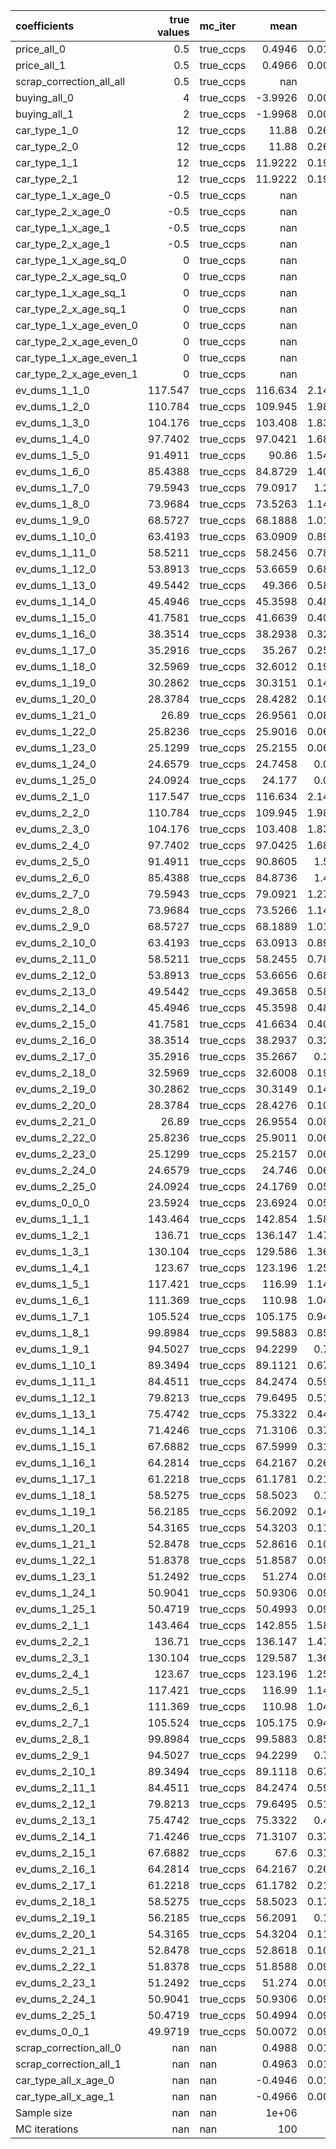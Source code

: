 | coefficients             |   true values | mc_iter   |     mean |      std |     p2.5 |    p97.5 |
|:-------------------------|--------------:|:----------|---------:|---------:|---------:|---------:|
| price_all_0              |        0.5    | true_ccps |   0.4946 |   0.0115 |   0.4718 |   0.5153 |
| price_all_1              |        0.5    | true_ccps |   0.4966 |   0.0085 |   0.4805 |   0.5132 |
| scrap_correction_all_all |        0.5    | true_ccps | nan      | nan      | nan      | nan      |
| buying_all_0             |        4      | true_ccps |  -3.9926 |   0.0036 |  -3.9989 |  -3.9856 |
| buying_all_1             |        2      | true_ccps |  -1.9968 |   0.0045 |  -2.0058 |  -1.9887 |
| car_type_1_0             |       12      | true_ccps |  11.88   |   0.2658 |  11.3522 |  12.3574 |
| car_type_2_0             |       12      | true_ccps |  11.88   |   0.2657 |  11.3539 |  12.3581 |
| car_type_1_1             |       12      | true_ccps |  11.9222 |   0.1954 |  11.5407 |  12.3068 |
| car_type_2_1             |       12      | true_ccps |  11.9222 |   0.1957 |  11.5407 |  12.3089 |
| car_type_1_x_age_0       |       -0.5    | true_ccps | nan      | nan      | nan      | nan      |
| car_type_2_x_age_0       |       -0.5    | true_ccps | nan      | nan      | nan      | nan      |
| car_type_1_x_age_1       |       -0.5    | true_ccps | nan      | nan      | nan      | nan      |
| car_type_2_x_age_1       |       -0.5    | true_ccps | nan      | nan      | nan      | nan      |
| car_type_1_x_age_sq_0    |        0      | true_ccps | nan      | nan      | nan      | nan      |
| car_type_2_x_age_sq_0    |        0      | true_ccps | nan      | nan      | nan      | nan      |
| car_type_1_x_age_sq_1    |        0      | true_ccps | nan      | nan      | nan      | nan      |
| car_type_2_x_age_sq_1    |        0      | true_ccps | nan      | nan      | nan      | nan      |
| car_type_1_x_age_even_0  |        0      | true_ccps | nan      | nan      | nan      | nan      |
| car_type_2_x_age_even_0  |        0      | true_ccps | nan      | nan      | nan      | nan      |
| car_type_1_x_age_even_1  |        0      | true_ccps | nan      | nan      | nan      | nan      |
| car_type_2_x_age_even_1  |        0      | true_ccps | nan      | nan      | nan      | nan      |
| ev_dums_1_1_0            |      117.547  | true_ccps | 116.634  |   2.1429 | 112.386  | 120.513  |
| ev_dums_1_2_0            |      110.784  | true_ccps | 109.945  |   1.9869 | 106.008  | 113.544  |
| ev_dums_1_3_0            |      104.176  | true_ccps | 103.408  |   1.8352 |  99.7739 | 106.738  |
| ev_dums_1_4_0            |       97.7402 | true_ccps |  97.0421 |   1.6874 |  93.7048 | 100.111  |
| ev_dums_1_5_0            |       91.4911 | true_ccps |  90.86   |   1.5438 |  87.8062 |  93.6744 |
| ev_dums_1_6_0            |       85.4388 | true_ccps |  84.8729 |   1.4047 |  82.0945 |  87.442  |
| ev_dums_1_7_0            |       79.5943 | true_ccps |  79.0917 |   1.271  |  76.5776 |  81.4265 |
| ev_dums_1_8_0            |       73.9684 | true_ccps |  73.5263 |   1.1421 |  71.2686 |  75.6338 |
| ev_dums_1_9_0            |       68.5727 | true_ccps |  68.1888 |   1.0179 |  66.1782 |  70.077  |
| ev_dums_1_10_0           |       63.4193 | true_ccps |  63.0909 |   0.8993 |  61.317  |  64.7692 |
| ev_dums_1_11_0           |       58.5211 | true_ccps |  58.2456 |   0.7869 |  56.6982 |  59.7279 |
| ev_dums_1_12_0           |       53.8913 | true_ccps |  53.6659 |   0.6807 |  52.3324 |  54.9616 |
| ev_dums_1_13_0           |       49.5442 | true_ccps |  49.366  |   0.5816 |  48.232  |  50.4887 |
| ev_dums_1_14_0           |       45.4946 | true_ccps |  45.3598 |   0.4891 |  44.4128 |  46.3186 |
| ev_dums_1_15_0           |       41.7581 | true_ccps |  41.6639 |   0.4037 |  40.8899 |  42.4741 |
| ev_dums_1_16_0           |       38.3514 | true_ccps |  38.2938 |   0.3263 |  37.6768 |  38.9668 |
| ev_dums_1_17_0           |       35.2916 | true_ccps |  35.267  |   0.2573 |  34.7916 |  35.8162 |
| ev_dums_1_18_0           |       32.5969 | true_ccps |  32.6012 |   0.1971 |  32.2404 |  33.0261 |
| ev_dums_1_19_0           |       30.2862 | true_ccps |  30.3151 |   0.1471 |  30.0526 |  30.6342 |
| ev_dums_1_20_0           |       28.3784 | true_ccps |  28.4282 |   0.1085 |  28.2406 |  28.6651 |
| ev_dums_1_21_0           |       26.89   | true_ccps |  26.9561 |   0.0819 |  26.8031 |  27.1322 |
| ev_dums_1_22_0           |       25.8236 | true_ccps |  25.9016 |   0.0675 |  25.7599 |  26.0416 |
| ev_dums_1_23_0           |       25.1299 | true_ccps |  25.2155 |   0.0619 |  25.0833 |  25.3253 |
| ev_dums_1_24_0           |       24.6579 | true_ccps |  24.7458 |   0.061  |  24.6123 |  24.8437 |
| ev_dums_1_25_0           |       24.0924 | true_ccps |  24.177  |   0.059  |  24.0458 |  24.2808 |
| ev_dums_2_1_0            |      117.547  | true_ccps | 116.634  |   2.1441 | 112.388  | 120.517  |
| ev_dums_2_2_0            |      110.784  | true_ccps | 109.945  |   1.9885 | 106.009  | 113.55   |
| ev_dums_2_3_0            |      104.176  | true_ccps | 103.408  |   1.8366 |  99.7729 | 106.74   |
| ev_dums_2_4_0            |       97.7402 | true_ccps |  97.0425 |   1.6881 |  93.6992 | 100.109  |
| ev_dums_2_5_0            |       91.4911 | true_ccps |  90.8605 |   1.544  |  87.8037 |  93.6729 |
| ev_dums_2_6_0            |       85.4388 | true_ccps |  84.8736 |   1.405  |  82.0976 |  87.4446 |
| ev_dums_2_7_0            |       79.5943 | true_ccps |  79.0921 |   1.2705 |  76.5852 |  81.4278 |
| ev_dums_2_8_0            |       73.9684 | true_ccps |  73.5266 |   1.1415 |  71.2755 |  75.6375 |
| ev_dums_2_9_0            |       68.5727 | true_ccps |  68.1889 |   1.0176 |  66.185  |  70.0811 |
| ev_dums_2_10_0           |       63.4193 | true_ccps |  63.0913 |   0.8991 |  61.3228 |  64.7744 |
| ev_dums_2_11_0           |       58.5211 | true_ccps |  58.2455 |   0.7871 |  56.7007 |  59.7317 |
| ev_dums_2_12_0           |       53.8913 | true_ccps |  53.6656 |   0.6809 |  52.3332 |  54.9633 |
| ev_dums_2_13_0           |       49.5442 | true_ccps |  49.3658 |   0.5814 |  48.2322 |  50.4877 |
| ev_dums_2_14_0           |       45.4946 | true_ccps |  45.3598 |   0.4883 |  44.4137 |  46.3151 |
| ev_dums_2_15_0           |       41.7581 | true_ccps |  41.6634 |   0.4029 |  40.8884 |  42.4666 |
| ev_dums_2_16_0           |       38.3514 | true_ccps |  38.2937 |   0.3249 |  37.6766 |  38.9577 |
| ev_dums_2_17_0           |       35.2916 | true_ccps |  35.2667 |   0.256  |  34.7882 |  35.8081 |
| ev_dums_2_18_0           |       32.5969 | true_ccps |  32.6008 |   0.1962 |  32.2316 |  33.0203 |
| ev_dums_2_19_0           |       30.2862 | true_ccps |  30.3149 |   0.1464 |  30.0473 |  30.6307 |
| ev_dums_2_20_0           |       28.3784 | true_ccps |  28.4276 |   0.1076 |  28.2388 |  28.6631 |
| ev_dums_2_21_0           |       26.89   | true_ccps |  26.9554 |   0.0808 |  26.8027 |  27.1316 |
| ev_dums_2_22_0           |       25.8236 | true_ccps |  25.9011 |   0.0665 |  25.7613 |  26.0423 |
| ev_dums_2_23_0           |       25.1299 | true_ccps |  25.2157 |   0.0617 |  25.0833 |  25.3267 |
| ev_dums_2_24_0           |       24.6579 | true_ccps |  24.746  |   0.0607 |  24.6093 |  24.8446 |
| ev_dums_2_25_0           |       24.0924 | true_ccps |  24.1769 |   0.0582 |  24.0527 |  24.2755 |
| ev_dums_0_0_0            |       23.5924 | true_ccps |  23.6924 |   0.0585 |  23.5594 |  23.7874 |
| ev_dums_1_1_1            |      143.464  | true_ccps | 142.854  |   1.5884 | 139.684  | 145.97   |
| ev_dums_1_2_1            |      136.71   | true_ccps | 136.147  |   1.4745 | 133.196  | 139.038  |
| ev_dums_1_3_1            |      130.104  | true_ccps | 129.586  |   1.3629 | 126.847  | 132.256  |
| ev_dums_1_4_1            |      123.67   | true_ccps | 123.196  |   1.2546 | 120.662  | 125.652  |
| ev_dums_1_5_1            |      117.421  | true_ccps | 116.99   |   1.1489 | 114.659  | 119.236  |
| ev_dums_1_6_1            |      111.369  | true_ccps | 110.98   |   1.0468 | 108.844  | 113.024  |
| ev_dums_1_7_1            |      105.524  | true_ccps | 105.175  |   0.9484 | 103.227  | 107.024  |
| ev_dums_1_8_1            |       99.8984 | true_ccps |  99.5883 |   0.8537 |  97.8213 | 101.251  |
| ev_dums_1_9_1            |       94.5027 | true_ccps |  94.2299 |   0.763  |  92.6365 |  95.712  |
| ev_dums_1_10_1           |       89.3494 | true_ccps |  89.1121 |   0.6766 |  87.6837 |  90.4222 |
| ev_dums_1_11_1           |       84.4511 | true_ccps |  84.2474 |   0.5946 |  82.9756 |  85.3943 |
| ev_dums_1_12_1           |       79.8213 | true_ccps |  79.6495 |   0.5174 |  78.527  |  80.6419 |
| ev_dums_1_13_1           |       75.4742 | true_ccps |  75.3322 |   0.4451 |  74.3617 |  76.1781 |
| ev_dums_1_14_1           |       71.4246 | true_ccps |  71.3106 |   0.3782 |  70.4863 |  72.0227 |
| ev_dums_1_15_1           |       67.6882 | true_ccps |  67.5999 |   0.3174 |  66.9094 |  68.1913 |
| ev_dums_1_16_1           |       64.2814 | true_ccps |  64.2167 |   0.2625 |  63.6539 |  64.7053 |
| ev_dums_1_17_1           |       61.2218 | true_ccps |  61.1781 |   0.2151 |  60.7166 |  61.5809 |
| ev_dums_1_18_1           |       58.5275 | true_ccps |  58.5023 |   0.175  |  58.1278 |  58.8316 |
| ev_dums_1_19_1           |       56.2185 | true_ccps |  56.2092 |   0.1427 |  55.9186 |  56.4861 |
| ev_dums_1_20_1           |       54.3165 | true_ccps |  54.3203 |   0.1198 |  54.0856 |  54.543  |
| ev_dums_1_21_1           |       52.8478 | true_ccps |  52.8616 |   0.1054 |  52.6666 |  53.0736 |
| ev_dums_1_22_1           |       51.8378 | true_ccps |  51.8587 |   0.0979 |  51.6884 |  52.0713 |
| ev_dums_1_23_1           |       51.2492 | true_ccps |  51.274  |   0.0951 |  51.1136 |  51.4778 |
| ev_dums_1_24_1           |       50.9041 | true_ccps |  50.9306 |   0.0937 |  50.7713 |  51.13   |
| ev_dums_1_25_1           |       50.4719 | true_ccps |  50.4993 |   0.0925 |  50.3418 |  50.6995 |
| ev_dums_2_1_1            |      143.464  | true_ccps | 142.855  |   1.5887 | 139.684  | 145.97   |
| ev_dums_2_2_1            |      136.71   | true_ccps | 136.147  |   1.4745 | 133.195  | 139.037  |
| ev_dums_2_3_1            |      130.104  | true_ccps | 129.587  |   1.3632 | 126.846  | 132.255  |
| ev_dums_2_4_1            |      123.67   | true_ccps | 123.196  |   1.2544 | 120.663  | 125.65   |
| ev_dums_2_5_1            |      117.421  | true_ccps | 116.99   |   1.1488 | 114.659  | 119.235  |
| ev_dums_2_6_1            |      111.369  | true_ccps | 110.98   |   1.0468 | 108.844  | 113.023  |
| ev_dums_2_7_1            |      105.524  | true_ccps | 105.175  |   0.9484 | 103.227  | 107.025  |
| ev_dums_2_8_1            |       99.8984 | true_ccps |  99.5883 |   0.8539 |  97.8206 | 101.25   |
| ev_dums_2_9_1            |       94.5027 | true_ccps |  94.2299 |   0.763  |  92.6366 |  95.7118 |
| ev_dums_2_10_1           |       89.3494 | true_ccps |  89.1118 |   0.6766 |  87.6828 |  90.4229 |
| ev_dums_2_11_1           |       84.4511 | true_ccps |  84.2474 |   0.5944 |  82.9773 |  85.3942 |
| ev_dums_2_12_1           |       79.8213 | true_ccps |  79.6495 |   0.5172 |  78.5276 |  80.6415 |
| ev_dums_2_13_1           |       75.4742 | true_ccps |  75.3322 |   0.445  |  74.3615 |  76.1798 |
| ev_dums_2_14_1           |       71.4246 | true_ccps |  71.3107 |   0.3783 |  70.4869 |  72.0235 |
| ev_dums_2_15_1           |       67.6882 | true_ccps |  67.6    |   0.3173 |  66.9101 |  68.1914 |
| ev_dums_2_16_1           |       64.2814 | true_ccps |  64.2167 |   0.2626 |  63.654  |  64.7065 |
| ev_dums_2_17_1           |       61.2218 | true_ccps |  61.1782 |   0.2149 |  60.7188 |  61.581  |
| ev_dums_2_18_1           |       58.5275 | true_ccps |  58.5023 |   0.1748 |  58.1297 |  58.8315 |
| ev_dums_2_19_1           |       56.2185 | true_ccps |  56.2091 |   0.143  |  55.9185 |  56.4879 |
| ev_dums_2_20_1           |       54.3165 | true_ccps |  54.3204 |   0.1199 |  54.0854 |  54.5426 |
| ev_dums_2_21_1           |       52.8478 | true_ccps |  52.8618 |   0.1055 |  52.6658 |  53.0735 |
| ev_dums_2_22_1           |       51.8378 | true_ccps |  51.8588 |   0.0981 |  51.6888 |  52.0706 |
| ev_dums_2_23_1           |       51.2492 | true_ccps |  51.274  |   0.0948 |  51.1128 |  51.4769 |
| ev_dums_2_24_1           |       50.9041 | true_ccps |  50.9306 |   0.0937 |  50.7722 |  51.1311 |
| ev_dums_2_25_1           |       50.4719 | true_ccps |  50.4994 |   0.0926 |  50.3439 |  50.6995 |
| ev_dums_0_0_1            |       49.9719 | true_ccps |  50.0072 |   0.0916 |  49.8461 |  50.203  |
| scrap_correction_all_0   |      nan      | nan       |   0.4988 |   0.0185 |   0.4658 |   0.5369 |
| scrap_correction_all_1   |      nan      | nan       |   0.4963 |   0.0119 |   0.4747 |   0.5193 |
| car_type_all_x_age_0     |      nan      | nan       |  -0.4946 |   0.0114 |  -0.515  |  -0.472  |
| car_type_all_x_age_1     |      nan      | nan       |  -0.4966 |   0.0083 |  -0.513  |  -0.4806 |
| Sample size              |      nan      | nan       |   1e+06  | nan      | nan      | nan      |
| MC iterations            |      nan      | nan       | 100      | nan      | nan      | nan      |